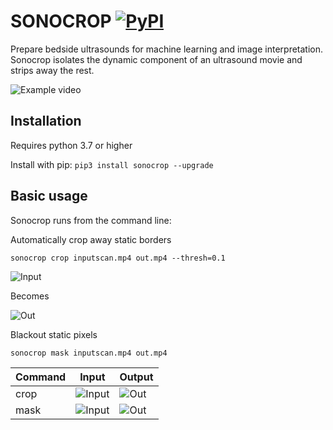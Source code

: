 # SONOCROP [![PyPI](https://img.shields.io/pypi/pyversions/sonocrop.svg?style=plastic)](https://github.com/davycro/sonocrop)

Prepare bedside ultrasounds for machine learning and image interpretation. Sonocrop isolates the dynamic component of an ultrasound movie and strips away the rest.

![Example video](https://davycro.s3.amazonaws.com/sonocrop-readme-sidebyside.gif)

## Installation

Requires python 3.7 or higher

Install with pip: ```pip3 install sonocrop --upgrade```


## Basic usage

Sonocrop runs from the command line:

Automatically crop away static borders
```shell
sonocrop crop inputscan.mp4 out.mp4 --thresh=0.1
```

![Input](https://davycro.s3.amazonaws.com/sonocrop-readme-in.png)

Becomes

![Out](https://davycro.s3.amazonaws.com/sonocrop-readme-cropped.png)


Blackout static pixels
```shell
sonocrop mask inputscan.mp4 out.mp4
```


Command | Input | Output
------- | ----- | ------
crop | ![Input](https://davycro.s3.amazonaws.com/sonocrop-readme-in.png) | ![Out](https://davycro.s3.amazonaws.com/sonocrop-readme-cropped.png)
mask | ![Input](https://davycro.s3.amazonaws.com/sonocrop-readme-in.png) | ![Out](https://davycro.s3.amazonaws.com/sonocrop-readme-mask.png)
